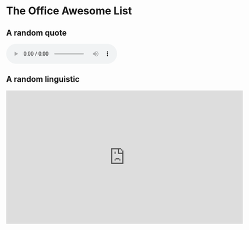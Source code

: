 # The Office Awesome List

<head>
<script src="https://ajax.googleapis.com/ajax/libs/jquery/3.6.0/jquery.min.js"></script>
<script src="https://cdnjs.cloudflare.com/ajax/libs/jquery-csv/1.0.21/jquery.csv.min.js"></script>
</head>

<script>
  var quotes = [
    "364 days",
"75+ division",
"A Ho",
"A Lot of Stuff",
"A date",
"A raise",
"Accept",
"Afgani",
"Always Thinking",
"Angela",
"Angry",
"Attention",
"Awesome",
"Awful",
"Awful and humiliating",
"B-A-N-A-N-A-S",
"Baby",
"Baby Don't Hurt Me",
"Bad News",
"Banana Slings",
"Bear Attack PSA",
"Beat Daryl",
"Beep-boop bee-boop",
"Ben Franklin, Sleezebag",
"Big Weirdo Creep",
"Big deal",
"Big personality",
"Birthday month",
"Blackbear",
"Blurry",
"Bob Vance",
"Body is a temple",
"Brain Teasers",
"Brangelina",
"Bras are offensive",
"Buzzed",
"By the lamp",
"Calculator In Jello",
"Can't feel my toes",
"Can't get any girl",
"Charm",
"Cherub figurine",
"Clean up",
"Congrats",
"Congratulations Universe",
"Cool beans",
"Cosby Impression",
"Couple of late nights",
"Creed Bratton",
"Creed website",
"Creed's greeting in Chinese",
"Crossed the line",
"Dancing babies",
"Database",
"Deal with difficult people",
"Deal-eo of Life",
"Debbie Brown",
"Destroy you",
"Dinner",
"Disabled",
"Diwali is awesome",
"Dog person",
"Don't like you",
"Double fudge  Angela",
"Drunk as a skunk",
"Dumbest thing",
"Dwight Drug Testing Staff",
"Dwight's so weird",
"Dwights Official Position",
"Explain",
"Fake boobs",
"Fantastic",
"Fashion show",
"Feel so sad",
"Female Questions",
"Fine",
"First message",
"Flip a coin",
"Footbath",
"Four different girls",
"Freak",
"French beach",
"Funny",
"Game is no limit",
"Game on",
"Gay",
"Girl talk",
"Good couple",
"Good night",
"Happier",
"Happy",
"He's fishing for me",
"Hero",
"Homeless man",
"Honeymoon",
"How humiliating",
"How is it going?",
"Hurt terribly",
"Hypothetical",
"I Will Destroy You",
"I care",
"I don't care",
"I don't care",
"I know Pam",
"I might die",
"I'll let him",
"I'll quit",
"I'm thirty",
"If that's flashing",
"Im the Bobble head",
"In Charge Of Sales",
"Inverted Penis",
"It's very exclusive",
"Jim Is gone",
"Jim and Andy- Wemoweh",
"Just preparing",
"Keep this job",
"Kelly singing",
"Kelly sings again",
"Kevin singing",
"Kidding",
"Kool-aid Man",
"Laughing",
"Leader and follower",
"Learns he's being replaced",
"Lie on the beach",
"Logo",
"Lot of art",
"Lot to learn",
"Love Stevie Wonder",
"Lunch",
"Lunch party",
"Mail boxes",
"Make a choice",
"Man Meat",
"Married by now",
"Michael finds out Oscar is gay",
"Microwave",
"Monopolize",
"Most complicated man",
"Most expensive",
"Muffers",
"My boyfriend is twelve",
"Never pegged",
"Never said a word",
"Never say a word",
"Never sleep with your boss",
"New suit ",
"No Agenda",
"Not a machine",
"Not a surprise",
"Not my boyfriend",
"Not offended by homosexuality",
"Notory",
"Office bitch",
"On the ghetto",
"On whom's authority",
"Overpaid",
"Paradise",
"Pauses",
"Phyllis singing",
"Pick up a paddle",
"Pig Latin",
"Plan a party",
"Poop",
"Pooped a Balloon?",
"Pretty Good Folder",
"Pretty normal guy",
"Pretzel day",
"Prima Nocta",
"Public place",
"Ratio",
"Ready To",
"Really sweaty",
"Red bull",
"Relationship with a man",
"Rematch",
"Romeo and Juliet",
"See you in Hell",
"Shaking things up",
"Shut her up",
"Single now",
"Six weeks",
"Skip it",
"Smelliest bowel movement",
"Smells like popcorn",
"Smelly Office",
"Sorry to hear that",
"Spend the night",
"Sports bra",
"Sprinkles",
"Sprinkles' stiff",
"Steroids",
"Stop caring",
"Stupid cause",
"Taking Shots",
"Tan",
"Thank you very much Sir'",
"The power",
"They're lame",
"Thinking about things",
"Third wedding",
"This is Kelly",
"This is Pam",
"Titillated",
"Toaster",
"Toby's great",
"Trash talk",
"Two Thumbs",
"Union of the monkey",
"Upper back itches",
"Upset",
"Urban",
"Use the phone",
"Waste of time",
"Wear a costume",
"Welcome, I am your boss",
"What a waste",
"What am I doing",
"What is your problem?",
"What kind?",
"What's on your suit",
"What's wrong",
"Where you're going",
"Wheres the Clitoris?",
"Why not",
"Wolves and Meteors PSA",
"Won't be watching",
"Work hard",
"Worst Pizza place ",
"Yesterday",
"You Guys Ready To Party",
"Zip-a-dee-doo-dah",
"bruce almighty",
"the 40 year old virgin"
  ];

var videos = [
  "ZWSrcRnVtC8",
"D-I21YFv6Zo",
"cOLm5elCqRw",
"e-cRpEuP_KQ",
"k-dnh7fKm00",
"7juDrkB5IyM",
"k1PVtL8vDH4",
"01c6Jlwm34Y",
"1rImLjtyYLo",
"dGdatJvDa2E",
"zN2-VzAoplc",
"Jac37LMhC7Q",
"syxu0T4UYVU",
"p-hBKjfxKWU",
"L9lx95a_CH8",
"iUMr6UBKJOI",
"XFom7MuJQtc",
"MzGDiI2LHGw",
"4xvgNaG-gg4",
"tqaZC6GS1Jg",
"85sfm5-AV48",
"xRnYtHabjF0",
"XZ50BEqLIAI",
"wT7ag7qDeT0",
"p_D6Wu_wt40",
"5pgSuKos1uk",
"seHiYisBiP0",
"k7_UGrDPoSU",
"rEMCK1r6oCs",
"ZfXtp_yi-T8",
"Xvu-ToCzLBY",
"TUlsz7iDk94",
"wdLlYup5tMw",
"UkJSv-kRpbA",
"GHGtngb11oo",
"RZMbD3Qqm8M",
"9BA5TWIdJuo",
"orN1Cl-gWvA",
"1H69wJ4oCaw",
"JqasFUH7Ns0",
"ARYkj_C0RNY",
"BsEEMX0npHc",
"fWMhNNd-opY",
"YEDR-tvH77o",
"bva29fQ7X8w",
"vKaqzwuWi5M",
"BaNR7osB1yw",
"YJVCcZGTjJo",
"9Om2bX2wqxU",
"lxZUhKF04lc",
"seYY-IyDL1Q",
"tetOxNamxBg",
"AR_AiHqx2xo",
"z44FQK5qUNA",
"4t2z8077sGk",
"lk54NFn-XNo",
"E0QtcefzKTA",
"12IX-DYy3Ew",
"lqdoD5UPZPA",
"Dv0qYu0KBLc",
"LVioRU1cl5s",
"4iNenlIDJXk",
"5ZqiXtH8iow",
"Y155FoToTgU",
"KIFzHE_gZJc",
"YQa0U222G2s",
"gcj5FbgIUdA",
"oijpU3fv3s8",
"4rNGxLNJNMI",
"Kx5a60OB_GU",
"v8Hi5Ph9-CM",
"nx4WBsmsov0",
"WVOwzKKFI3g",
"EELKFmdB5Mk",
"hFkD3rs5t1A",
"ALybqrEUuiw",
"IFCSmskl70k",
"JqNuDNXlO1A",
"nyfRayNd3tQ",
"JkGYWZ76nF8",
"kxbUXPmSbWM",
"QQQZdN8ZtFk",
"bd5x_Fj4qaM",
"rXMIX9ZIL20",
"itM6sbvN5HY",
"U8dmkI5l8Zs",
"A6IVVPLegZk",
"sBvxGzlmdmo",
"GHvwx6mJgKs",
"0o1V2mF0YV0",
"wip7PH3ta_M",
"QPRiEzsGYAM",
"Mw6kAyLFh1E",
"sRdpZQNJi9U",
"2sNFIXzeLIA",
"kEjsMeTQHFU",
"do6QaeYBpLY",
"ShSHyurimfE",
"bp439AJMb7I",
"DL2qaDobj3E",
"VDNmhQTIWB4",
"4fOyCX4l4ak",
"aSZM6ypsE_U",
"RQQ7o7xo0zE",
"BBu5lBmhzko",
"10ZmaeE-Q1Q",
"AUn14ns4GQk",
"AeGA8YCq9jQ",
"v4_YLO3DyGM",
"XYXdIGne3tU",
"E3Rx2uulbj4",
"181yOmBUQXY",
"ILimHrfpsOg",
"k9tTuuFSfU0",
"Rd2Kr-o2RoQ",
"zjqEZJkYvkE",
"01njFwEjeZw",
"ht_kUjof-x0",
"-SMJiw19nuM",
"eVm9G6XyQFk",
"eJ_6WPhKo8g",
"Cjx24zT_c28",
"gd0LMl5Q89Y",
"kAqqHT3HUME",
"OEjSeDcvZJM",
"Azqh7vem-u4",
"rkJK2g6ONuA",
"XdrvPKhLM3E",
"g31o9ILbmlY",
"1FeZqPi37xM",
"8MDL8Q79spw",
"uageWFbmeI8",
"pkYjxVP8-io",
"sK0AEE9ZcMs",
"6WxUbgVvdRY",
"0bHx882Hbnw",
"AZNeiSkLDVM",
"Mjq9_efL_h4",
"VYWvhdZreAU",
"sifOzLqtCcg",
"MiolhBbPycQ",
"yENckJaFXE8",
"2qSPQw7x4Ww",
"saoNsB2sho0",
"wf3FpozbctE",
"vyTSP6Hj9ns",
"QXcYsghwUZk",
"o3f8j4bg_jk",
"ZlZQZWaN3eg",
"Be1E4EK5CVA",
"5nOR6u4DYkY",
"2wZHiLx-V6A",
"WMejREywwr4",
"E-CnyKTsKpY",
"xnbWFdvhLqE",
"aUjtpItvfts",
"Sjceb1JotKU",
"xoPv1sEy6Xk",
"xPzhXrjFxuY",
"By2QcjbAfNg",
"_BECsByyhUA",
"vEAnBpzjmbA",
"MJevlXUrR_Y",
"kyvXFeSOlg4",
"3Hl-71sEsJ0",
"l-JAFATHqGc",
"3rahNbCx_Ys",
"-wxrWuXHD_k",
"YlX9b3BQznc",
"mJnIFXEsBLY",
"QI3w1HcLi2M",
"C4rVTGgJYJI",
"qKCDk2HV_IM",
"RNdV5W4Pl8U",
"f1hIQEhCeR0",
"w59s8LtY5pQ",
"fm0IQd_TFQE",
"6YaQcN_OC8w",
"X54bQVCQF8E",
"rcIcYjecrn8",
"83gDA0vlpXo",
"kmCBEeza3lc",
"KWJXdVccGlc",
"LS0grHpRsaM",
"Er9I_qa_HBY",
"rWtrUN3pL3I",
"FS22XMTiwG8",
"eFyVNMsiVOM",
"KKBPijiTCgg",
"mjTJIEZ3eAA",
"AtF2kb6L-Fg",
"0SU1B_tDp5o",
"DCyWpGVPjOg",
"PYOkT3egczw",
"sHRRmcCNVcs",
"dbXrO6Ukx1s",
"df2ZBdM4m9s",
"WyKfM6Oo1Xc",
"r3Ih0xpASCU",
"Qy3hOXufdjY",
"-XWZuUAH0n8",
"IA3U5NkGuyE",
"O9L9LkJ6Uk0",
"5NNo1Itkj6E",
"C-LgzBRy8as",
"m92u5CUK0to",
"Kq-OZrUlDF8",
"FLPH4NmS_ko",
"Mj0uVnST4PE",
"tdDKAPCV8lU",
"bHBWQCNe0B4",
"b4FJkPuhOFg",
"ei8E05-cPVs",
"uMoDaBHAqzc",
"URLUOr2evTo",
"QPytiqg5i2A",
"QCIlLWeQXI0",
"hRW8wUnia78",
"pszOzEqjaaA",
"H9Yp0MmSSzM",
"brIR2rbXUng",
"4jHrE9hxbYE",
"6OV8jRU12xc",
"5iYFaD11B7w",
"t0qZfk9WEIY",
"QfOdqzGNidc",
"cUNAU-FkfXw",
"VoLIsWcIAyY",
"nP8u-Gm2mP0",
"jvc6eiNh4ro",
"ezFUghmQS5c",
"ROBVEg__kqk",
"6XZ8CVgzq-Q",
"Tb-CBy5IyV0",
"k0KFzO54QZ8",
"0GObqw2mey8",
"k1yQWW0RIxQ",
"vA7nvjguuSk",
"9KcENgOtz-Q",
"C5f-M-6dzA4",
"BXilHLT-DIo",
"fUH2HcT-4SE"
];
</script>

## A random quote 

<audio title="" id="audio" controls="controls">
  <source id="audioSource" type="audio/mp3" src=""></source>
</audio>

## A random linguistic 

<div>
<iframe id="ytplayer" width="640" height="360"
  src="https://www.youtube.com/embed/6WxUbgVvdRY"
  frameborder="0"></iframe>
</div>


<script>

function pickQuote(){

  var quote = quotes[Math.floor(Math.random()*quotes.length)];
  console.log(quote + ".mp3")
  var audio = document.getElementById('audio');
  var source = document.getElementById('audioSource');
  console.log(quote);
  source.src = escape("../_static/theoffice/" + quote + ".mp3");
  audio.load(); 

};

function pickVideo(){

  var video = videos[Math.floor(Math.random()*videos.length)];
  console.log(video)
  var player = document.getElementById('ytplayer');
  player.src = "https://www.youtube.com/embed/" + video;
  console.log(player.src)
  document.getElementById('ytplayer').contentWindow.location.reload();
  console.log(document.getElementById('ytplayer').src);
};

function onLoadFunctions(){
  pickQuote();
  pickVideo();
}

window.onload=onLoadFunctions;

</script>